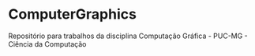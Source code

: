 # ComputerGraphics
Repositório para trabalhos da disciplina Computação Gráfica - PUC-MG - Ciência da Computação
